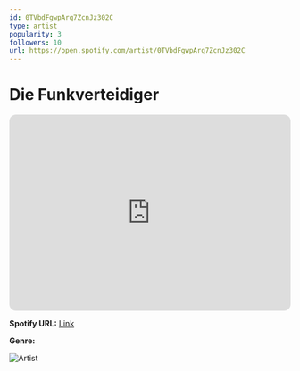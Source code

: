 ```yaml
---
id: 0TVbdFgwpArq7ZcnJz302C
type: artist
popularity: 3
followers: 10
url: https://open.spotify.com/artist/0TVbdFgwpArq7ZcnJz302C
---
```

# Die Funkverteidiger

<iframe style="border-radius:12px" src="https://open.spotify.com/embed/artist/0TVbdFgwpArq7ZcnJz302C" width="100%" height="352" frameBorder="0" allowfullscreen="" allow="autoplay; clipboard-write; encrypted-media; fullscreen; picture-in-picture" loading="lazy"></iframe>

**Spotify URL:** [Link](https://open.spotify.com/artist/0TVbdFgwpArq7ZcnJz302C)

**Genre:** 

![Artist](https://i.scdn.co/image/ab67616d0000b27391cb52e5eaaf0e3e4cfed3b7)
